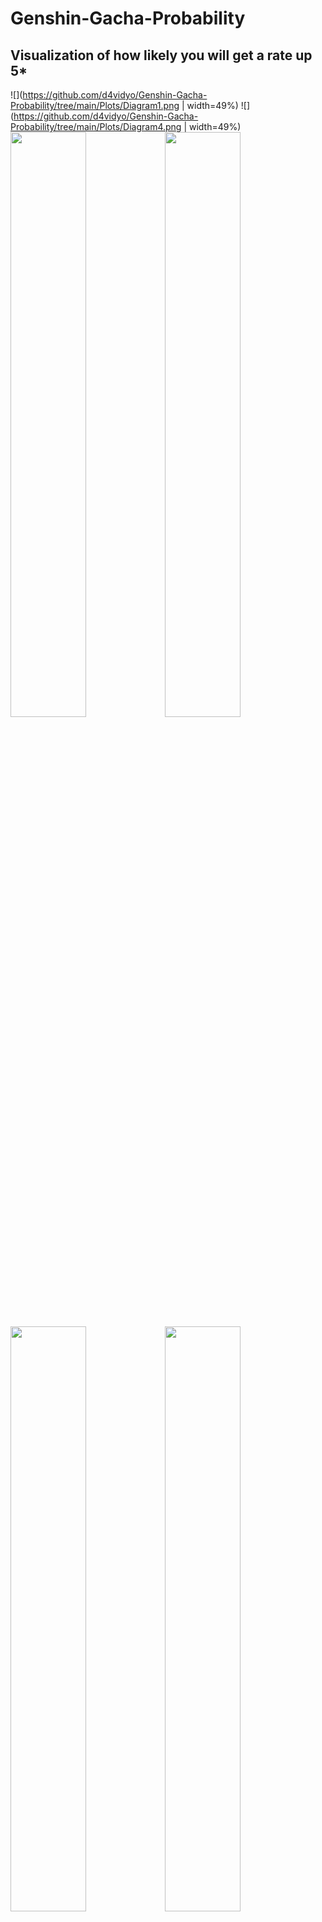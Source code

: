 # Genshin-Gacha-Probability
## Visualization of how likely you will get a rate up 5*

![](https://github.com/d4vidyo/Genshin-Gacha-Probability/tree/main/Plots/Diagram1.png | width=49%) ![](https://github.com/d4vidyo/Genshin-Gacha-Probability/tree/main/Plots/Diagram4.png | width=49%)
<img src="https://github.com/d4vidyo/Genshin-Gacha-Probability/tree/main/Plots/Diagram2.png" width="49%"></img><img src="https://github.com/d4vidyo/Genshin-Gacha-Probability/tree/main/Plots/Diagram5.png" width="49%"></img>
<img src="https://github.com/d4vidyo/Genshin-Gacha-Probability/tree/main/Plots/Diagram3.png" width="49%"></img><img src="https://github.com/d4vidyo/Genshin-Gacha-Probability/tree/main/Plots/Diagram6.png" width="49%"></img>